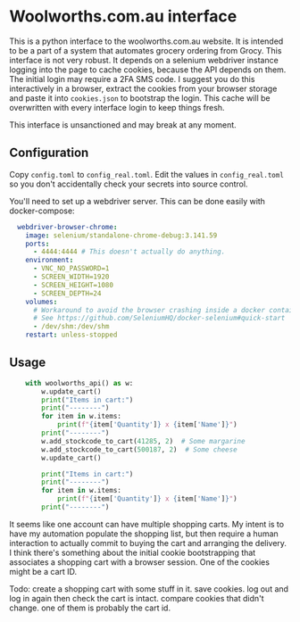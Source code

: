 # Woolworths.com.au interface

This is a python interface to the woolworths.com.au website. It is intended to be a part of a system that automates grocery ordering from Grocy. This interface is not very robust. It depends on a selenium webdriver instance logging into the page to cache cookies, because the API depends on them. The initial login may require a 2FA SMS code. I suggest you do this interactively in a browser, extract the cookies from your browser storage and paste it into `cookies.json` to bootstrap the login. This cache will be overwritten with every interface login to keep things fresh.

This interface is unsanctioned and may break at any moment.

## Configuration

Copy `config.toml` to `config_real.toml`. Edit the values in `config_real.toml` so you don't accidentally check your secrets into source control.

You'll need to set up a webdriver server. This can be done easily with docker-compose:

```yaml
  webdriver-browser-chrome:
    image: selenium/standalone-chrome-debug:3.141.59
    ports:
      - 4444:4444 # This doesn't actually do anything.
    environment:
      - VNC_NO_PASSWORD=1
      - SCREEN_WIDTH=1920
      - SCREEN_HEIGHT=1080
      - SCREEN_DEPTH=24
    volumes:
      # Workaround to avoid the browser crashing inside a docker container
      # See https://github.com/SeleniumHQ/docker-selenium#quick-start
      - /dev/shm:/dev/shm
    restart: unless-stopped
```

## Usage

```python
    with woolworths_api() as w:
        w.update_cart()
        print("Items in cart:")
        print("--------")
        for item in w.items:
            print(f"{item['Quantity']} x {item['Name']}")
        print("--------")
        w.add_stockcode_to_cart(41285, 2)  # Some margarine
        w.add_stockcode_to_cart(500187, 2)  # Some cheese
        w.update_cart()

        print("Items in cart:")
        print("--------")
        for item in w.items:
            print(f"{item['Quantity']} x {item['Name']}")
        print("--------")

```

It seems like one account can have multiple shopping carts. My intent is to have my automation populate the shopping list, but then require a human interaction to actually commit to buying the cart and arranging the delivery. I think there's something about the initial cookie bootstrapping that associates a shopping cart with a browser session. One of the cookies might be a cart ID.

Todo: create a shopping cart with some stuff in it. save cookies. log out and log in again then check the cart is intact. compare cookies that didn't change. one of them is probably the cart id.
